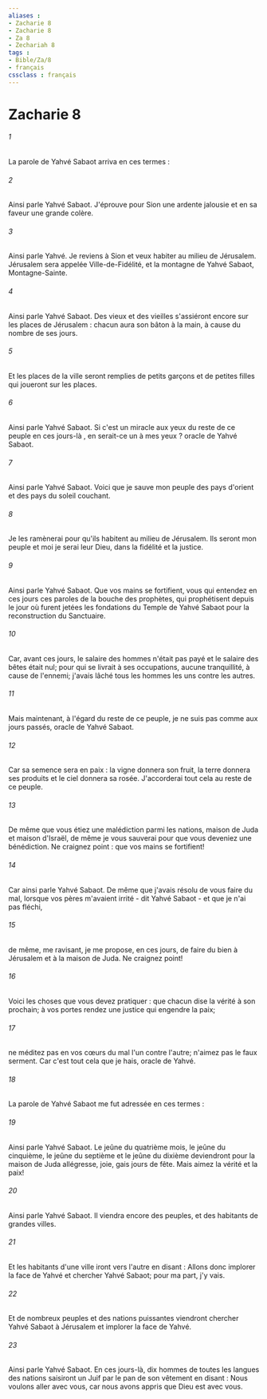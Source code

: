 ```yaml
---
aliases : 
- Zacharie 8
- Zacharie 8
- Za 8
- Zechariah 8
tags : 
- Bible/Za/8
- français
cssclass : français
---
```


# Zacharie 8

###### 1
La parole de Yahvé Sabaot arriva en ces termes : 
###### 2
Ainsi parle Yahvé Sabaot. J'éprouve pour Sion une ardente jalousie et en sa faveur une grande colère. 
###### 3
Ainsi parle Yahvé. Je reviens à Sion et veux habiter au milieu de Jérusalem. Jérusalem sera appelée Ville-de-Fidélité, et la montagne de Yahvé Sabaot, Montagne-Sainte. 
###### 4
Ainsi parle Yahvé Sabaot. Des vieux et des vieilles s'assiéront encore sur les places de Jérusalem : chacun aura son bâton à la main, à cause du nombre de ses jours. 
###### 5
Et les places de la ville seront remplies de petits garçons et de petites filles qui joueront sur les places. 
###### 6
Ainsi parle Yahvé Sabaot. Si c'est un miracle aux yeux du reste de ce peuple en ces jours-là , en serait-ce un à mes yeux ? oracle de Yahvé Sabaot. 
###### 7
Ainsi parle Yahvé Sabaot. Voici que je sauve mon peuple des pays d'orient et des pays du soleil couchant. 
###### 8
Je les ramènerai pour qu'ils habitent au milieu de Jérusalem. Ils seront mon peuple et moi je serai leur Dieu, dans la fidélité et la justice. 
###### 9
Ainsi parle Yahvé Sabaot. Que vos mains se fortifient, vous qui entendez en ces jours ces paroles de la bouche des prophètes, qui prophétisent depuis le jour où furent jetées les fondations du Temple de Yahvé Sabaot pour la reconstruction du Sanctuaire. 
###### 10
Car, avant ces jours, le salaire des hommes n'était pas payé et le salaire des bêtes était nul; pour qui se livrait à ses occupations, aucune tranquillité, à cause de l'ennemi; j'avais lâché tous les hommes les uns contre les autres. 
###### 11
Mais maintenant, à l'égard du reste de ce peuple, je ne suis pas comme aux jours passés, oracle de Yahvé Sabaot. 
###### 12
Car sa semence sera en paix : la vigne donnera son fruit, la terre donnera ses produits et le ciel donnera sa rosée. J'accorderai tout cela au reste de ce peuple. 
###### 13
De même que vous étiez une malédiction parmi les nations, maison de Juda et maison d'Israël, de même je vous sauverai pour que vous deveniez une bénédiction. Ne craignez point : que vos mains se fortifient! 
###### 14
Car ainsi parle Yahvé Sabaot. De même que j'avais résolu de vous faire du mal, lorsque vos pères m'avaient irrité - dit Yahvé Sabaot - et que je n'ai pas fléchi, 
###### 15
de même, me ravisant, je me propose, en ces jours, de faire du bien à Jérusalem et à la maison de Juda. Ne craignez point! 
###### 16
Voici les choses que vous devez pratiquer : que chacun dise la vérité à son prochain; à vos portes rendez une justice qui engendre la paix; 
###### 17
ne méditez pas en vos cœurs du mal l'un contre l'autre; n'aimez pas le faux serment. Car c'est tout cela que je hais, oracle de Yahvé. 
###### 18
La parole de Yahvé Sabaot me fut adressée en ces termes : 
###### 19
Ainsi parle Yahvé Sabaot. Le jeûne du quatrième mois, le jeûne du cinquième, le jeûne du septième et le jeûne du dixième deviendront pour la maison de Juda allégresse, joie, gais jours de fête. Mais aimez la vérité et la paix! 
###### 20
Ainsi parle Yahvé Sabaot. Il viendra encore des peuples, et des habitants de grandes villes. 
###### 21
Et les habitants d'une ville iront vers l'autre en disant : Allons donc implorer la face de Yahvé et chercher Yahvé Sabaot; pour ma part, j'y vais. 
###### 22
Et de nombreux peuples et des nations puissantes viendront chercher Yahvé Sabaot à Jérusalem et implorer la face de Yahvé. 
###### 23
Ainsi parle Yahvé Sabaot. En ces jours-là, dix hommes de toutes les langues des nations saisiront un Juif par le pan de son vêtement en disant : Nous voulons aller avec vous, car nous avons appris que Dieu est avec vous. 

